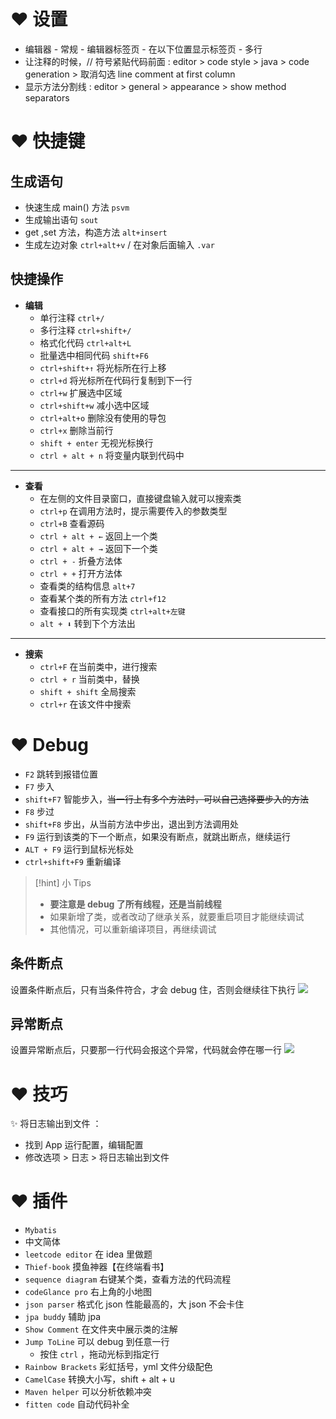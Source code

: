 # ❤ 设置
- 编辑器 - 常规 - 编辑器标签页 - 在以下位置显示标签页 - 多行
- 让注释的时候，// 符号紧贴代码前面 : editor > code style > java > code generation > 取消勾选 line comment at first column
- 显示方法分割线 : editor > general > appearance > show method separators

# ❤ 快捷键
## 生成语句
- 快速生成 main() 方法 `psvm`
- 生成输出语句 `sout`
- get ,set 方法，构造方法 `alt+insert`
- 生成左边对象 `ctrl+alt+v` / 在对象后面输入 `.var`

## 快捷操作
- **编辑**
	- 单行注释 `ctrl+/`
	- 多行注释 `ctrl+shift+/`
	- 格式化代码 `ctrl+alt+L`
	- 批量选中相同代码 `shift+F6` 
	- `ctrl+shift+↑` 将光标所在行上移
	- `ctrl+d` 将光标所在代码行复制到下一行
	- `ctrl+w` 扩展选中区域
	- `ctrl+shift+w` 减小选中区域
	- `ctrl+alt+o` 删除没有使用的导包
	- `ctrl+x` 删除当前行
	- `shift + enter` 无视光标换行
	- `ctrl + alt + n` 将变量内联到代码中

---

- **查看**
	- 在左侧的文件目录窗口，直接键盘输入就可以搜索类
	- `ctrl+p` 在调用方法时，提示需要传入的参数类型
	- `ctrl+B` 查看源码
	- `ctrl + alt + ←` 返回上一个类
	- `ctrl + alt + →` 返回下一个类
	- `ctrl + -` 折叠方法体
	- `ctrl + +` 打开方法体
	- 查看类的结构信息 `alt+7`
	- 查看某个类的所有方法 `ctrl+f12`
	- 查看接口的所有实现类 `ctrl+alt+左键` 
	- `alt + ⬇` 转到下个方法出

---

- **搜索**
	- `ctrl+F` 在当前类中，进行搜索
	- `ctrl + r` 当前类中，替换
	- `shift + shift` 全局搜索
	- `ctrl+r` 在该文件中搜索

# ❤ Debug
- `F2` 跳转到报错位置
- `F7` 步入
- `shift+F7` 智能步入，~~当一行上有多个方法时，可以自己选择要步入的方法~~
- `F8` 步过
- `shift+F8` 步出，从当前方法中步出，退出到方法调用处
- `F9` 运行到该类的下一个断点，如果没有断点，就跳出断点，继续运行
- `ALT + F9` 运行到鼠标光标处
- `ctrl+shift+F9` 重新编译

> [!hint] 小 Tips
> - **要注意是 debug 了所有线程，还是当前线程**
> - 如果新增了类，或者改动了继承关系，就要重启项目才能继续调试
> - 其他情况，可以重新编译项目，再继续调试

## 条件断点
设置条件断点后，只有当条件符合，才会 debug 住，否则会继续往下执行
![](https://obsidian-1307744200.cos.ap-guangzhou.myqcloud.com/%E5%9B%BE%E7%89%87/202409022212739.png)

## 异常断点
设置异常断点后，只要那一行代码会报这个异常，代码就会停在哪一行
![](https://obsidian-1307744200.cos.ap-guangzhou.myqcloud.com/%E5%9B%BE%E7%89%87/202409022210239.png)

# ❤️ 技巧
✨️ 将日志输出到文件 ：
- 找到 App 运行配置，编辑配置
- 修改选项 > 日志 > 将日志输出到文件

# ❤ 插件
- `Mybatis`
- 中文简体
- `leetcode editor` 在 idea 里做题
- `Thief-book` 摸鱼神器【在终端看书】
- `sequence diagram` 右键某个类，查看方法的代码流程
- `codeGlance pro` 右上角的小地图
- `json parser` 格式化 json 性能最高的，大 json 不会卡住
- `jpa buddy` 辅助 jpa
- `Show Comment` 在文件夹中展示类的注解
- `Jump ToLine` 可以 debug 到任意一行
	- 按住 `ctrl` ，拖动光标到指定行
- `Rainbow Brackets` 彩虹括号，yml 文件分级配色
- `CamelCase` 转换大小写，shift + alt + u
- `Maven helper` 可以分析依赖冲突
- `fitten code` 自动代码补全

















